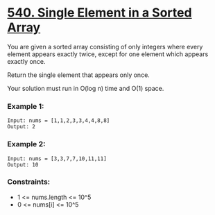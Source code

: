 # [540. Single Element in a Sorted Array](https://leetcode.com/problems/single-element-in-a-sorted-array/description/)

You are given a sorted array consisting of only integers where every element appears exactly twice, except for one element which appears exactly once.

Return the single element that appears only once.

Your solution must run in O(log n) time and O(1) space.

 

### Example 1:
```text
Input: nums = [1,1,2,3,3,4,4,8,8]
Output: 2
```
### Example 2:
```text
Input: nums = [3,3,7,7,10,11,11]
Output: 10
 ```

### Constraints:

* 1 <= nums.length <= 10^5
* 0 <= nums[i] <= 10^5
